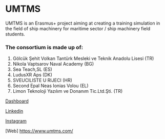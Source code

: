 # UMTMS


UMTMS is an Erasmus+ project aiming at creating a training simulation in the field of ship machinery for maritime sector / ship machinery field students.

### The consortium is made up of:

1. Gölcük Şehit Volkan Tantürk Mesleki ve Teknik Anadolu
Lisesi (TR)
2. Nikola Vaptsarov Naval Academy (BG)
3. Sea Teach,SL (ES)
4. LudusXR Aps (DK)
5. SVEUCILISTE U RIJECI (HR)
6. Second Epal Neas Ionias Volou (EL)
7. Limon Teknoloji Yazılım ve Donanım Tic.Ltd.Şti. (TR)

[Dashboard](http://192.168.1.137:8181/)

[Linkedin](https://www.linkedin.com/company/umtms-project/about/)

[Instagram](https://www.instagram.com/umtms.project/)

[Web] https://www.umtms.com/



